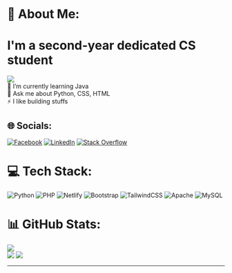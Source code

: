 # 💫 About Me:
# I'm a second-year dedicated CS student
[![](https://visitcount.itsvg.in/api?id=cjnalaunan14&icon=0&color=0)](https://visitcount.itsvg.in)
<br>🌱 I’m currently learning Java<br>💬 Ask me about Python, CSS, HTML<br>⚡ I like building stuffs


## 🌐 Socials:
[![Facebook](https://img.shields.io/badge/Facebook-%231877F2.svg?logo=Facebook&logoColor=white)](https://facebook.com/charlesjordan.delacruz) [![LinkedIn](https://img.shields.io/badge/LinkedIn-%230077B5.svg?logo=linkedin&logoColor=white)](https://linkedin.com/in/charles-jordan-nalaunan-276938316) [![Stack Overflow](https://img.shields.io/badge/-Stackoverflow-FE7A16?logo=stack-overflow&logoColor=white)](https://stackoverflow.com/users/26982589) 

# 💻 Tech Stack:
![Python](https://img.shields.io/badge/python-3670A0?style=for-the-badge&logo=python&logoColor=ffdd54) ![PHP](https://img.shields.io/badge/php-%23777BB4.svg?style=for-the-badge&logo=php&logoColor=white) ![Netlify](https://img.shields.io/badge/netlify-%23000000.svg?style=for-the-badge&logo=netlify&logoColor=#00C7B7) ![Bootstrap](https://img.shields.io/badge/bootstrap-%238511FA.svg?style=for-the-badge&logo=bootstrap&logoColor=white) ![TailwindCSS](https://img.shields.io/badge/tailwindcss-%2338B2AC.svg?style=for-the-badge&logo=tailwind-css&logoColor=white) ![Apache](https://img.shields.io/badge/apache-%23D42029.svg?style=for-the-badge&logo=apache&logoColor=white) ![MySQL](https://img.shields.io/badge/mysql-4479A1.svg?style=for-the-badge&logo=mysql&logoColor=white)
# 📊 GitHub Stats:
![](https://github-readme-stats.vercel.app/api/top-langs/?username=cjnalaunan14&theme=dark&hide_border=false&include_all_commits=false&count_private=false&layout=compact)<br/>
![](https://github-readme-stats.vercel.app/api?username=cjnalaunan14&theme=dark&hide_border=false&include_all_commits=false&count_private=false)
![](https://github-readme-streak-stats.herokuapp.com/?user=cjnalaunan14&theme=dark&hide_border=false)<br/>


---

<!-- Proudly created with GPRM ( https://gprm.itsvg.in ) -->
